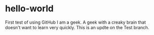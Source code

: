 # hello-world
First test of using GitHub
I am a geek. A geek with a creaky brain that doesn't want to learn very quickly.
This is an updte on the Test branch.